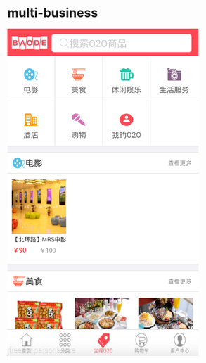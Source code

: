 # multi-business
![o2o首页](https://github.com/zhuojunyj/multi-business/blob/master/screenshots/o2o.png)
